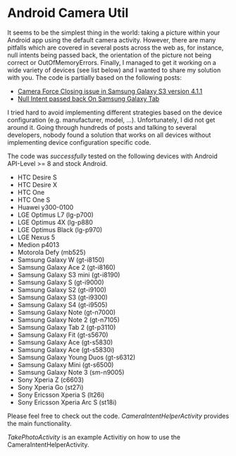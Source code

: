 Android Camera Util
===================

It seems to be the simplest thing in the world: taking a picture within your Android app using the default camera activity. However, there are many pitfalls which are covered in several posts across the web as, for instance, null intents being passed back, the orientation of the picture not being correct or OutOfMemoryErrors. Finally, I managed to get it working on a wide variety of devices (see list below) and I wanted to share my solution with you. The code is partially based on the following posts:

* [Camera Force Closing issue in Samsung Galaxy S3 version 4.1.1](http://stackoverflow.com/questions/14495304/camera-force-closing-issue-in-samsung-galaxy-s3-version-4-1-1)
* [Null Intent passed back On Samsung Galaxy Tab](http://kevinpotgieter.wordpress.com/2011/03/30/null-intent-passed-back-on-samsung-galaxy-tab/)

I tried hard to avoid implementing different strategies based on the device configuration (e.g. manufacturer, model, ...). Unfortunately, I did not get around it. Going through hundreds of posts and talking to several developers, nobody found a solution that works on all devices without implementing device configuration specific code.


The code was _successfully_ tested on the following devices with Android API-Level >= 8 and stock Android.

* HTC Desire S
* HTC Desire X
* HTC One
* HTC One S
* Huawei y300-0100
* LGE Optimus L7 (lg-p700)
* LGE Optimus 4X (lg-p880
* LGE Optimus Black (lg-p970)
* LGE Nexus 5
* Medion p4013
* Motorola Defy (mb525)
* Samsung Galaxy W (gt-i8150)
* Samsung Galaxy Ace 2 (gt-i8160)
* Samsung Galaxy S3 mini (gt-i8190)
* Samsung Galaxy S (gt-i9000)
* Samsung Galaxy S2 (gt-i9100)
* Samsung Galaxy S3 (gt-i9300)
* Samsung Galaxy S4 (gt-i9505)
* Samsung Galaxy Note (gt-n7000)
* Samsung Galaxy Note 2 (gt-n7105)
* Samsung Galaxy Tab 2 (gt-p3110)
* Samsung Galaxy Fit (gt-s5670)
* Samsung Galaxy Ace (gt-s5830)
* Samsung Galaxy Ace (gt-s5830i)
* Samsung Galaxy Young Duos (gt-s6312)
* Samsung Galaxy Mini (gt-s6500)
* Samsung Galaxy Note 3 (sm-n9005)
* Sony Xperia Z (c6603)
* Sony Xperia Go (st27i)
* Sony Ericsson Xperia S (lt26i)
* Sony Ericsson Xperia Arc S (st18i)



Please feel free to check out the code. _CameraIntentHelperActivity_ provides the main functionality.

_TakePhotoActivity_ is an example Activitiy on how to use the CameraIntentHelperActivity.
